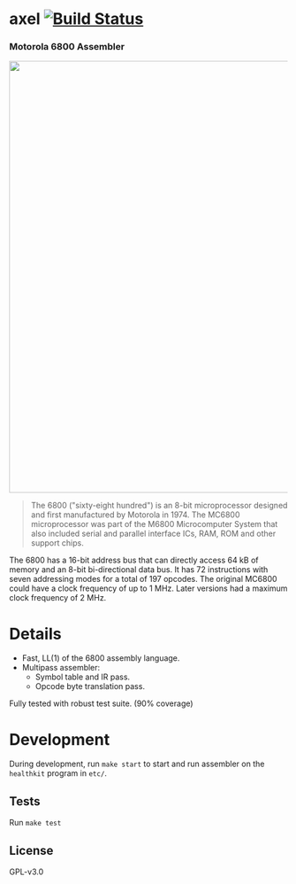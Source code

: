 # axel [![Build Status](https://travis-ci.org/jahan-addison/axel.svg?branch=master)](https://travis-ci.org/jahan-addison/axel)

### Motorola 6800 Assembler

<img src="https://upload.wikimedia.org/wikipedia/commons/5/5a/Motorola_MC6800_microprocessor.jpg" width="780" />


> The 6800 ("sixty-eight hundred") is an 8-bit microprocessor designed and first manufactured by Motorola in 1974. The MC6800 microprocessor was part of the M6800 Microcomputer System that also included serial and parallel interface ICs, RAM, ROM and other support chips.


The 6800 has a 16-bit address bus that can directly access 64 kB of memory and an 8-bit bi-directional data bus. It has 72 instructions with seven addressing modes for a total of 197 opcodes. The original MC6800 could have a clock frequency of up to 1 MHz. Later versions had a maximum clock frequency of 2 MHz.


# Details

* Fast, LL(1) of the 6800 assembly language.
* Multipass assembler:
    * Symbol table and IR pass.
    * Opcode byte translation pass.


Fully tested with robust test suite. (90% coverage)


# Development

During development, run `make start` to start and run assembler on the `healthkit` program in `etc/`.

## Tests

Run `make test`

## License

GPL-v3.0

